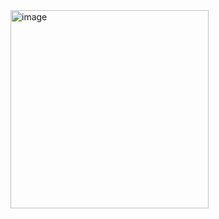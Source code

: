 <img width="317" alt="image" src="https://github.com/tildtr/aw-project/assets/130502423/a0a6aed1-85e4-44eb-b5b1-92f5e95b678b">


